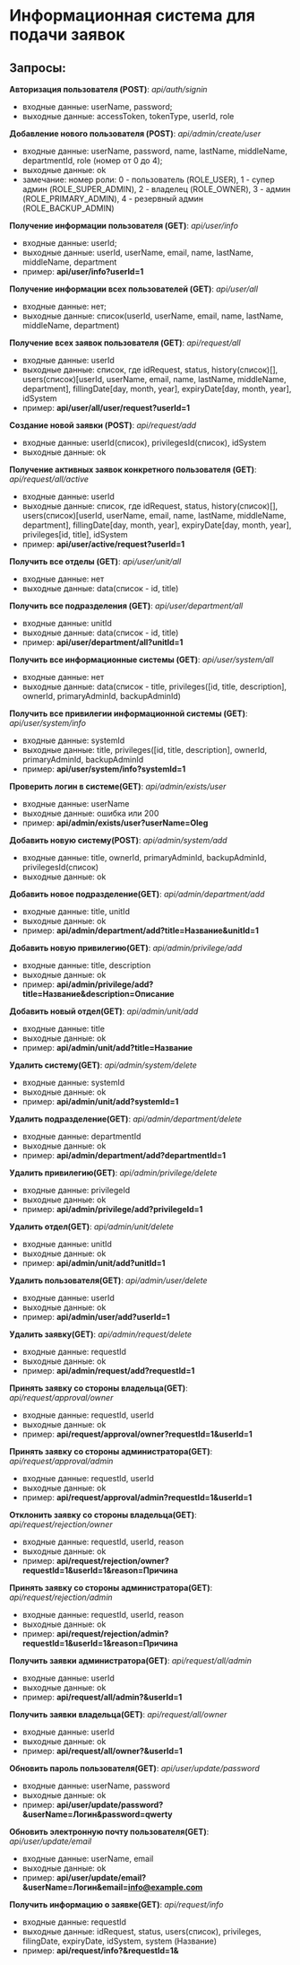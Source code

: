 # Информационная система для подачи заявок
Запросы:
-----------------------------------
**Авторизация пользователя (POST)**: _api/auth/signin_
* входные данные: userName, password; 
* выходные данные: accessToken, tokenType, userId, role

**Добавление нового пользователя (POST)**: _api/admin/create/user_
* входные данные: userName, password, name, lastName, middleName, departmentId, role (номер от 0 до 4); 
* выходные данные: ok
* замечание: номер роли: 0 - пользователь (ROLE_USER), 
1 - супер админ (ROLE_SUPER_ADMIN), 2 - владелец (ROLE_OWNER), 
3 - админ (ROLE_PRIMARY_ADMIN), 4 - резервный админ (ROLE_BACKUP_ADMIN)

**Получение информации пользователя (GET)**: _api/user/info_
* входные данные: userId;
* выходные данные: userId, userName, email, name, lastName, middleName, department
* пример: **api/user/info?userId=1**

**Получение информации всех пользователей (GET)**: _api/user/all_
* входные данные: нет;
* выходные данные: список(userId, userName, email, name, lastName, middleName, department)

**Получение всех заявок пользователя (GET)**: _api/request/all_
* входные данные: userId
* выходные данные: список, где idRequest, status, history(список)[], 
users(cписок)[userId, userName, email, name, lastName, middleName, department],
fillingDate[day, month, year], expiryDate[day, month, year], idSystem
* пример: **api/user/all/user/request?userId=1**

**Создание новой заявки (POST)**: _api/request/add_
* входные данные: userId(список), privilegesId(список), idSystem
* выходные данные: ok

**Получение активных заявок конкретного пользователя (GET)**: _api/request/all/active_
* входные данные: userId
* выходные данные: список, где idRequest, status, history(список)[], 
users(cписок)[userId, userName, email, name, lastName, middleName, department],
fillingDate[day, month, year], expiryDate[day, month, year], privileges[id, title],  idSystem
* пример: **api/user/active/request?userId=1**

**Получить все отделы (GET)**: _api/user/unit/all_
* входные данные: нет
* выходные данные: data(список - id, title)

**Получить все подразделения (GET)**: _api/user/department/all_
* входные данные:  unitId
* выходные данные: data(список - id, title)
* пример: **api/user/department/all?unitId=1**

**Получить все информационные системы (GET)**: _api/user/system/all_
* входные данные:  нет
* выходные данные: data(список - title, privileges([id, title, description], ownerId, primaryAdminId, backupAdminId)

**Получить все привилегии информационной системы (GET)**: _api/user/system/info_
* входные данные:  systemId
* выходные данные: title, privileges([id, title, description], ownerId, primaryAdminId, backupAdminId
* пример: **api/user/system/info?systemId=1**

**Проверить логин в системе(GET)**: _api/admin/exists/user_
* входные данные:  userName
* выходные данные: ошибка или 200
* пример: **api/admin/exists/user?userName=Oleg**

**Добавить новую систему(POST)**: _api/admin/system/add_
* входные данные:  title, ownerId, primaryAdminId, backupAdminId, privilegesId(список)
* выходные данные: ok

**Добавить новое подразделение(GET)**: _api/admin/department/add_
* входные данные:  title, unitId
* выходные данные: ok
* пример: **api/admin/department/add?title=Название&unitId=1**

**Добавить новую привилегию(GET)**: _api/admin/privilege/add_
* входные данные:  title, description
* выходные данные: ok
* пример: **api/admin/privilege/add?title=Название&description=Описание**

**Добавить новый отдел(GET)**: _api/admin/unit/add_
* входные данные:  title
* выходные данные: ok
* пример: **api/admin/unit/add?title=Название**

**Удалить систему(GET)**: _api/admin/system/delete_
* входные данные:  systemId
* выходные данные: ok
* пример: **api/admin/unit/add?systemId=1**

**Удалить подразделение(GET)**: _api/admin/department/delete_
* входные данные:  departmentId
* выходные данные: ok
* пример: **api/admin/department/add?departmentId=1**

**Удалить привилегию(GET)**: _api/admin/privilege/delete_
* входные данные:  privilegeId
* выходные данные: ok
* пример: **api/admin/privilege/add?privilegeId=1**

**Удалить отдел(GET)**: _api/admin/unit/delete_
* входные данные:  unitId
* выходные данные: ok
* пример: **api/admin/unit/add?unitId=1**

**Удалить пользователя(GET)**: _api/admin/user/delete_
* входные данные:  userId
* выходные данные: ok
* пример: **api/admin/user/add?userId=1**

**Удалить заявку(GET)**: _api/admin/request/delete_
* входные данные:  requestId
* выходные данные: ok
* пример: **api/admin/request/add?requestId=1**

**Принять заявку со стороны владельца(GET)**: _api/request/approval/owner_
* входные данные:  requestId, userId
* выходные данные: ok
* пример: **api/request/approval/owner?requestId=1&userId=1**

**Принять заявку со стороны администратора(GET)**: _api/request/approval/admin_
* входные данные:  requestId, userId
* выходные данные: ok
* пример: **api/request/approval/admin?requestId=1&userId=1**

**Отклонить заявку со стороны владельца(GET)**: _api/request/rejection/owner_
* входные данные:  requestId, userId, reason
* выходные данные: ok
* пример: **api/request/rejection/owner?requestId=1&userId=1&reason=Причина**

**Принять заявку со стороны администратора(GET)**: _api/request/rejection/admin_
* входные данные:  requestId, userId, reason
* выходные данные: ok
* пример: **api/request/rejection/admin?requestId=1&userId=1&reason=Причина**

**Получить заявки администратора(GET)**: _api/request/all/admin_
* входные данные: userId
* выходные данные: ok
* пример: **api/request/all/admin?&userId=1**

**Получить заявки владельца(GET)**: _api/request/all/owner_
* входные данные: userId
* выходные данные: ok
* пример: **api/request/all/owner?&userId=1**

**Обновить пароль пользователя(GET)**: _api/user/update/password_
* входные данные: userName, password
* выходные данные: ok
* пример: **api/user/update/password?&userName=Логин&password=qwerty**

**Обновить электронную почту пользователя(GET)**: _api/user/update/email_
* входные данные: userName, email
* выходные данные: ok
* пример: **api/user/update/email?&userName=Логин&email=info@example.com**

**Получить информацию о заявке(GET)**: _api/request/info_
* входные данные: requestId
* выходные данные: idRequest, status, users(список), privileges, filingDate, expiryDate, idSystem, system (Название)
* пример: **api/request/info?&requestId=1&**